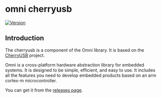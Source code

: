 # omni cherryusb

[![Version](https://img.shields.io/github/v/release/MorroGeek/cherryusb)](https://github.com/MorroGeek/cherryusb/releases/latest)


## Introduction

The cherryusb is a component of the Omni library. It is based on the [CherryUSB](https://github.com/cherry-embedded/CherryUSB) project. 

Omni is a cross-platform hardware abstraction library for embedded systems. It is designed to be simple, efficient, and easy to use. It includes all the features you need to develop embedded products based on an arm cortex-m microcontroller.

You can get it from the [releases page](https://github.com/MorroGeek/omni/releases).

